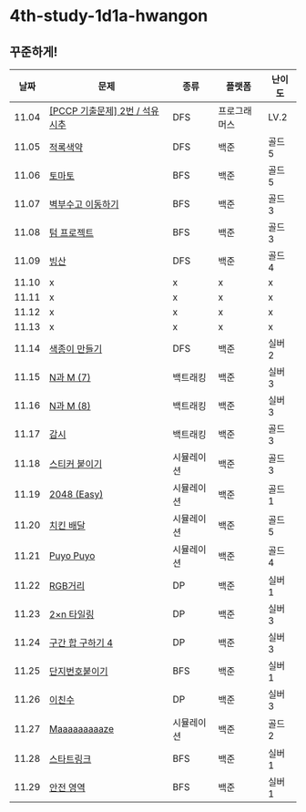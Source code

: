 # 4th-study-1d1a-hwangon

## 꾸준하게!

| 날짜  | 문제                                                                                                              | 종류       | 플랫폼       | 난이도 |
| ----- | ----------------------------------------------------------------------------------------------------------------- | ---------- | ------------ | ------ |
| 11.04 | [[PCCP 기출문제] 2번 / 석유 시추](https://school.programmers.co.kr/learn/courses/30/lessons/250136?language=java) | DFS        | 프로그래머스 | LV.2   |
| 11.05 | [적록색약](https://www.acmicpc.net/problem/10026)                                                                 | DFS        | 백준         | 골드 5 |
| 11.06 | [토마토](https://www.acmicpc.net/problem/7569)                                                                    | BFS        | 백준         | 골드 5 |
| 11.07 | [벽부수고 이동하기](https://www.acmicpc.net/problem/2206)                                                         | BFS        | 백준         | 골드 3 |
| 11.08 | [텀 프로젝트](https://www.acmicpc.net/problem/9466)                                                               | BFS        | 백준         | 골드 3 |
| 11.09 | [빙산](https://www.acmicpc.net/problem/2573)                                                                      | DFS        | 백준         | 골드 4 |
| 11.10 | x                                                                                                                 | x          | x            | x      |
| 11.11 | x                                                                                                                 | x          | x            | x      |
| 11.12 | x                                                                                                                 | x          | x            | x      |
| 11.13 | x                                                                                                                 | x          | x            | x      |
| 11.14 | [색종이 만들기](https://www.acmicpc.net/problem/2630)                                                             | DFS        | 백준         | 실버 2 |
| 11.15 | [N과 M (7)](https://www.acmicpc.net/problem/15656)                                                                | 백트래킹   | 백준         | 실버 3 |
| 11.16 | [N과 M (8)](https://www.acmicpc.net/problem/15657)                                                                | 백트래킹   | 백준         | 실버 3 |
| 11.17 | [감시](https://www.acmicpc.net/problem/15683)                                                                     | 백트래킹   | 백준         | 골드 3 |
| 11.18 | [스티커 붙이기](https://www.acmicpc.net/problem/18808)                                                            | 시뮬레이션 | 백준         | 골드 3 |
| 11.19 | [2048 (Easy)](https://www.acmicpc.net/problem/12100)                                                              | 시뮬레이션 | 백준         | 골드 1 |
| 11.20 | [치킨 배달](https://www.acmicpc.net/problem/15686)                                                                | 시뮬레이션 | 백준         | 골드 5 |
| 11.21 | [Puyo Puyo](https://www.acmicpc.net/problem/11559)                                                                | 시뮬레이션 | 백준         | 골드 4 |
| 11.22 | [RGB거리](https://www.acmicpc.net/problem/1149)                                                                   | DP         | 백준         | 실버 1 |
| 11.23 | [2×n 타일링](https://www.acmicpc.net/problem/11726)                                                               | DP         | 백준         | 실버 3 |
| 11.24 | [구간 합 구하기 4](https://www.acmicpc.net/problem/11659)                                                         | DP         | 백준         | 실버 3 |
| 11.25 | [단지번호붙이기](https://www.acmicpc.net/problem/2667)                                                            | BFS        | 백준         | 실버 1 |
| 11.26 | [이친수](https://www.acmicpc.net/problem/2193)                                                                    | DP         | 백준         | 실버 3 |
| 11.27 | [Maaaaaaaaaze](https://www.acmicpc.net/problem/16985)                                                             | 시뮬레이션 | 백준         | 골드 2 |
| 11.28 | [스타트링크](https://www.acmicpc.net/problem/5014)                                                                | BFS        | 백준         | 실버 1 |
| 11.29 | [안전 영역](https://www.acmicpc.net/problem/2468)                                                                 | BFS        | 백준         | 실버 1 |
